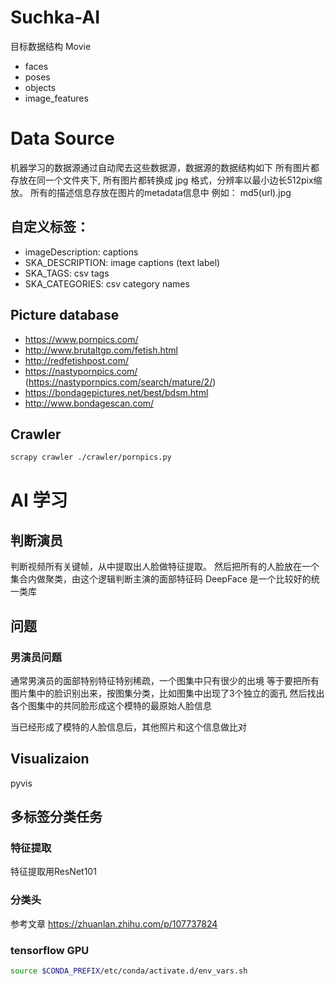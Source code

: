 # Suchka-AI
目标数据结构
Movie
- faces
- poses
- objects
- image_features


# Data Source
机器学习的数据源通过自动爬去这些数据源，数据源的数据结构如下
所有图片都存放在同一个文件夹下, 所有图片都转换成 jpg 格式，分辨率以最小边长512pix缩放。
所有的描述信息存放在图片的metadata信息中
例如： md5(url).jpg

## 自定义标签：
- imageDescription: captions
- SKA_DESCRIPTION: image captions (text label)
- SKA_TAGS: csv tags
- SKA_CATEGORIES: csv category names

## Picture database
- https://www.pornpics.com/
- http://www.brutaltgp.com/fetish.html
- http://redfetishpost.com/
- https://nastypornpics.com/ (https://nastypornpics.com/search/mature/2/)
- https://bondagepictures.net/best/bdsm.html
- http://www.bondagescan.com/


## Crawler
```sh
scrapy crawler ./crawler/pornpics.py
```

# AI 学习
## 判断演员
判断视频所有关键帧，从中提取出人脸做特征提取。
然后把所有的人脸放在一个集合内做聚类，由这个逻辑判断主演的面部特征码
DeepFace 是一个比较好的统一类库

## 问题
### 男演员问题
通常男演员的面部特别特征特别稀疏，一个图集中只有很少的出境
等于要把所有图片集中的脸识别出来，按图集分类，比如图集中出现了3个独立的面孔
然后找出各个图集中的共同脸形成这个模特的最原始人脸信息

当已经形成了模特的人脸信息后，其他照片和这个信息做比对

## Visualizaion
pyvis

## 多标签分类任务
### 特征提取
特征提取用ResNet101

### 分类头
参考文章 https://zhuanlan.zhihu.com/p/107737824

### tensorflow GPU
```sh
source $CONDA_PREFIX/etc/conda/activate.d/env_vars.sh
```